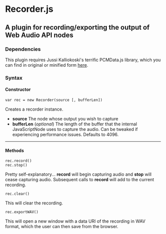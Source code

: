 # Recorder.js

## A plugin for recording/exporting the output of Web Audio API nodes

### Dependencies

This plugin requires Jussi Kalliokoski's terrific PCMData.js library, which you can find in original or minified form [here](https://github.com/jussi-kalliokoski/pcmdata.js/tree/master/lib).

### Syntax
#### Constructor
    var rec = new Recorder(source [, bufferLen])

Creates a recorder instance.

- **source** The node whose output you wish to capture
- **bufferLen** (*optional*) The length of the buffer that the internal JavaScriptNode uses to capture the audio. Can be tweaked if experiencing performance issues. Defaults to 4096.

---------
#### Methods

    rec.record()
    rec.stop()

Pretty self-explanatory... **record** will begin capturing audio and **stop** will cease capturing audio. Subsequent calls to **record** will add to the current recording.

    rec.clear()

This will clear the recording.

    rec.exportWAV()

This will open a new window with a data URI of the recording in WAV format, which the user can then save from the browser.